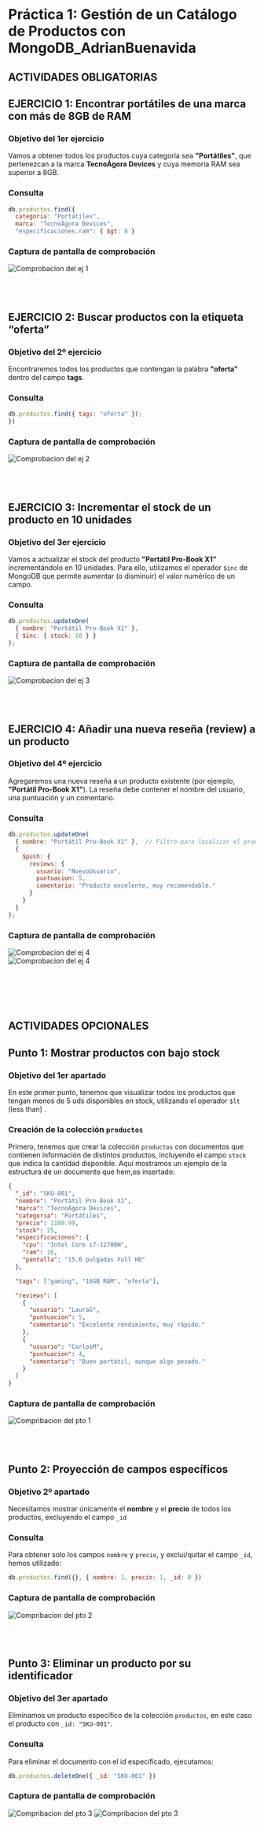 # Práctica 1: Gestión de un Catálogo de Productos con MongoDB_AdrianBuenavida

## ACTIVIDADES OBLIGATORIAS



## EJERCICIO 1: Encontrar portátiles de una marca con más de 8GB de RAM


### Objetivo del 1er ejercicio

Vamos a obtener todos los productos cuya categoría sea **"Portátiles"**, que pertenezcan a la marca **TecnoÁgora Devices** y cuya memoria RAM sea superior a 8GB.


### Consulta

```js
db.productos.find({
  categoria: "Portátiles",
  marca: "TecnoÁgora Devices",
  "especificaciones.ram": { $gt: 8 }
```


### Captura de pantalla de comprobación
![ Comprobacion del ej 1](./imagenes/primer_ej.png)



<br><br>

## EJERCICIO 2: Buscar productos con la etiqueta “oferta”

### Objetivo del 2º ejercicio

Encontraremos todos los productos que contengan la palabra **"oferta"** dentro del campo **tags**.

### Consulta

```js
db.productos.find({ tags: "oferta" });
})
```


### Captura de pantalla de comprobación
![ Comprobacion del ej 2](./imagenes/2ej.png)



<br><br>

## EJERCICIO 3: Incrementar el stock de un producto en 10 unidades

### Objetivo del 3er ejercicio

Vamos a actualizar el stock del producto **"Portátil Pro-Book X1"** incrementándolo en 10 unidades. Para ello, utilizamos el operador `$inc` de MongoDB que permite aumentar (o disminuir) el valor numérico de un campo.



### Consulta

```js
db.productos.updateOne(
  { nombre: "Portátil Pro-Book X1" },  
  { $inc: { stock: 10 } }              
);
```



### Captura de pantalla de comprobación
![ Comprobacion del ej 3](./imagenes/ej3.png)






<br><br>


## EJERCICIO 4: Añadir una nueva reseña (review) a un producto


### Objetivo del 4º ejercicio

Agregaremos una nueva reseña a un producto existente (por ejemplo, **"Portátil Pro-Book X1"**). La reseña debe contener el nombre del usuario, una puntuación y un comentario.




### Consulta

```js
db.productos.updateOne(
  { nombre: "Portátil Pro-Book X1" },  // Filtro para localizar el producto
  {
    $push: {
      reviews: {
        usuario: "NuevoUsuario",
        puntuacion: 5,
        comentario: "Producto excelente, muy recomendable."
      }
    }
  }
);
```






### Captura de pantalla de comprobación
![ Comprobacion del ej 4](./imagenes/ej4.png)
<br>
![ Comprobacion del ej 4](./imagenes/ej4_2.png)






<br><br><br><br>







## ACTIVIDADES OPCIONALES

## Punto 1: Mostrar productos con bajo stock

### Objetivo del 1er apartado

En este primer punto, tenemos que visualizar todos los productos que tengan menos de 5 uds disponibles en stock, utilizando el operador `$lt` (less than) .

### Creación de la colección `productos`

Primero, tenemos que crear la colección `productos` con documentos que contienen información de distintos productos, incluyendo el campo `stock` que indica la cantidad disponible. Aquí mostramos un ejemplo de la estructura de un documento que hem,os insertado:

```json 
{
  "_id": "SKU-001",
  "nombre": "Portátil Pro-Book X1",
  "marca": "TecnoÁgora Devices",
  "categoria": "Portátiles",
  "precio": 1199.99,
  "stock": 25,
  "especificaciones": {
    "cpu": "Intel Core i7-12700H",
    "ram": 16,
    "pantalla": "15.6 pulgadas Full HD"
  },

  "tags": ["gaming", "16GB RAM", "oferta"],

  "reviews": [
    {
      "usuario": "LauraG",
      "puntuacion": 5,
      "comentario": "Excelente rendimiento, muy rápido."
    },
    {
      "usuario": "CarlosM",
      "puntuacion": 4,
      "comentario": "Buen portátil, aunque algo pesado."
    }
  ]
}

```


### Captura de pantalla de comprobación
![ Compribacion del pto 1](./imagenes/1ª_capt.png)





<br><br>

## Punto 2: Proyección de campos específicos

### Objetivo 2º apartado

Necesitamos mostrar únicamente el **nombre** y el **precio** de todos los productos, excluyendo el campo `_id`

### Consulta

Para obtener solo los campos `nombre` y `precio`, y exclui/quitar el campo `_id`, hemos utilizado:

```javascript
db.productos.find({}, { nombre: 1, precio: 1, _id: 0 })
```

### Captura de pantalla de comprobación
![ Compribacion del pto 2](./imagenes/2acapt.png)



<br><br>


## Punto 3: Eliminar un producto por su identificador

### Objetivo del 3er apartado

Eliminamos un producto específico de la colección `productos`, en este caso el producto con `_id: "SKU-001"`.

### Consulta

Para eliminar el documento con el id especificado, ejecutamos:

```javascript
db.productos.deleteOne({ _id: "SKU-001" })
```


### Captura de pantalla de comprobación
![ Compribacion del pto 3](./imagenes/3ªcapt.png)
![ Compribacion del pto 3](./imagenes/4ªcapt.png)






